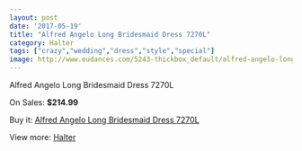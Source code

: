 ```yaml
---
layout: post
date: '2017-05-19'
title: "Alfred Angelo Long Bridesmaid Dress 7270L"
category: Halter
tags: ["crazy","wedding","dress","style","special"]
image: http://www.eudances.com/5243-thickbox_default/alfred-angelo-long-bridesmaid-dress-7270l.jpg
---
```

Alfred Angelo Long Bridesmaid Dress 7270L

On Sales: **$214.99**
<a href="https://www.eudances.com/en/halter/1764-alfred-angelo-long-bridesmaid-dress-7270l.html"><amp-img layout="responsive" width="600" height="600" src="//www.eudances.com/5243-thickbox_default/alfred-angelo-long-bridesmaid-dress-7270l.jpg" alt="Alfred Angelo Long Bridesmaid Dress 7270L 0" /></a>
<a href="https://www.eudances.com/en/halter/1764-alfred-angelo-long-bridesmaid-dress-7270l.html"><amp-img layout="responsive" width="600" height="600" src="//www.eudances.com/5245-thickbox_default/alfred-angelo-long-bridesmaid-dress-7270l.jpg" alt="Alfred Angelo Long Bridesmaid Dress 7270L 1" /></a>
<a href="https://www.eudances.com/en/halter/1764-alfred-angelo-long-bridesmaid-dress-7270l.html"><amp-img layout="responsive" width="600" height="600" src="//www.eudances.com/5244-thickbox_default/alfred-angelo-long-bridesmaid-dress-7270l.jpg" alt="Alfred Angelo Long Bridesmaid Dress 7270L 2" /></a>

Buy it: [Alfred Angelo Long Bridesmaid Dress 7270L](https://www.eudances.com/en/halter/1764-alfred-angelo-long-bridesmaid-dress-7270l.html "Alfred Angelo Long Bridesmaid Dress 7270L")

View more: [Halter](https://www.eudances.com/en/19-halter "Halter")